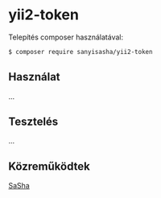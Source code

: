 # yii2-token

Telepítés composer használatával:

```bash
$ composer require sanyisasha/yii2-token
```

## Használat
...
  
## Tesztelés
...

## Közreműködtek
[SaSha](https://gitlab.com/sanyisasha)  
